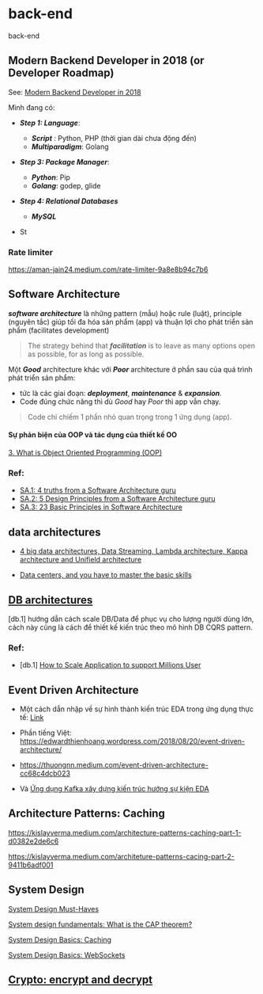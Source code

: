 # back-end
back-end


## Modern Backend Developer in 2018 (or Developer Roadmap)

See: [Modern Backend Developer in 2018](https://medium.com/tech-tajawal/modern-backend-developer-in-2018-6b3f7b5f8b9)

Mình đang có:
- ***Step 1: Language***: 
   + ***Script*** : Python, PHP (thời gian dài chưa động đến)
   + ***Multiparadigm***: Golang
   
- ***Step 3: Package Manager***:
  + ***Python***: Pip
  + ***Golang***: godep, glide
- ***Step 4: Relational Databases***
  + ***MySQL***

- St

### Rate limiter

https://aman-jain24.medium.com/rate-limiter-9a8e8b94c7b6

## Software Architecture

***software architecture*** là những pattern (mẫu) hoặc rule (luật), principle (nguyên tắc) giúp tối đa hóa sản phẩm (app) và thuận lợi cho phát triển sản phẩm (facilitates development)
> The strategy behind that ***facilitation*** is to leave as many options open as possible, for as long as possible.


Một ***Good*** architecture khác với ***Poor*** architecture ở phần sau của quá trình phát triển sản phẩm: 
- tức là các giai đoạn: ***deployment***, ***maintenance*** & ***expansion***.
- Code đúng chức năng thì dù *Good* hay *Poor* thì app vẫn chạy.
> Code chỉ chiếm 1 phần nhỏ quan trọng trong 1 ứng dụng (app).

#### Sự phản biện của OOP và tác dụng của thiết kế OO

[3. What is Object Oriented Programming (OOP)](https://medium.com/@lucapelosi/4-truths-from-a-software-architecture-guru-6f4f87b466d3)


### Ref:
- [SA.1: 4 truths from a Software Architecture guru](https://medium.com/@lucapelosi/4-truths-from-a-software-architecture-guru-6f4f87b466d3)
- [SA.2: 5 Design Principles from a Software Architecture guru](https://medium.com/@lucapelosi/5-design-principles-from-a-software-architecture-guru-8762a304fb3b)
- [SA.3: 23 Basic Principles in Software Architecture](https://azeynalli1990.medium.com/23-basic-principles-in-software-architecture-7913f109decc)


## data architectures

- [4 big data architectures, Data Streaming, Lambda architecture, Kappa architecture and Unifield architecture](https://medium.com/dataprophet/4-big-data-architectures-data-streaming-lambda-architecture-kappa-architecture-and-unifield-d9bcbf711eb9)

- [Data centers, and you have to master the basic skills](https://medium.com/dataprophet/data-centers-and-you-have-to-master-the-basic-skills-of-cloud-architect-cloud-configuration-5624a7f5c8f9)


## [DB architectures](https://github.com/mtchuyen/back-end/blob/master/Database.md)

[db.1] hướng dẫn cách scale DB/Data để phục vụ cho lượng người dùng lớn, cách này cũng là cách để thiết kế kiến trúc theo mô hình DB CQRS pattern.

### Ref:
- [db.1] [How to Scale Application to support Millions User](https://sahil-code.medium.com/how-to-scale-application-to-support-millions-user-a71005856670)

## Event Driven Architecture
- Một cách dẫn nhập về sự hình thành kiến trúc EDA trong ứng dụng thực tế: [Link](https://medium.com/geekculture/streams-vs-pub-sub-systems-in-redis-70626821cc2f)

- Phần tiếng Việt: https://edwardthienhoang.wordpress.com/2018/08/20/event-driven-architecture/
- https://thuongnn.medium.com/event-driven-architecture-cc68c4dcb023
- Và [Ứng dụng Kafka xây dựng kiến trúc hướng sự kiện EDA](https://cloudgeeks.net/kafka-va-he-thong-xu-ly-du-lieu-huong-su-kien/)


## Architecture Patterns: Caching

https://kislayverma.medium.com/architecture-patterns-caching-part-1-d0382e2de6c6

https://kislayverma.medium.com/architeture-patterns-cacing-part-2-9411b6adf001

## System Design

[System Design Must-Haves](https://medium.com/@d.palmer101/system-design-must-haves-85953457b9d6)

[System design fundamentals: What is the CAP theorem?](https://blog.devgenius.io/system-design-fundamentals-what-is-the-cap-theorem-90b6e50e6723)

[System Design Basics: Caching](https://medium.com/geekculture/system-design-basics-caching-46b1614915f8)


[System Design Basics: WebSockets](https://medium.com/geekculture/system-design-basics-websockets-80aa2b5d5e52)


## [Crypto: encrypt and decrypt](https://github.com/mtchuyen/back-end/blob/master/Crypto.md)

